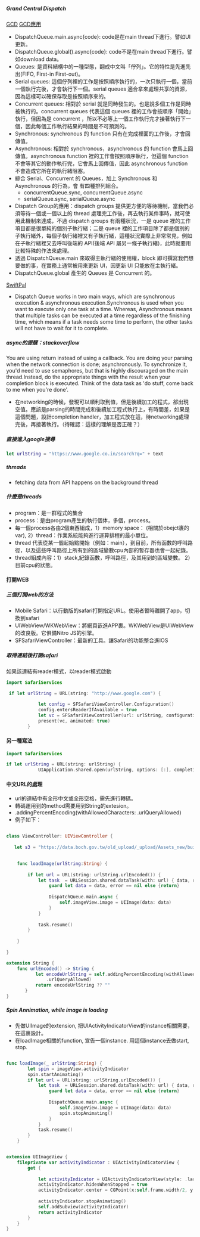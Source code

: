 ##### Grand Central Dispatch
[GCD](https://learnappmaking.com/grand-central-dispatch-swift/)
[GCD應用](https://franksios.medium.com/ios-gcd%E5%A4%9A%E5%9F%B7%E8%A1%8C%E7%B7%92%E7%9A%84%E8%AA%AA%E6%98%8E%E8%88%87%E6%87%89%E7%94%A8-c69a68d01da1)

- DispatchQueue.main.async{code}: code是在main thread下進行。譬如UI更新。
- DispatchQueue.global().async{code}: code不是在main thread下進行。譬如download data。
- Queues: 是資料結構中的一種型態，翻成中文叫「佇列」。它的特性是先進先出(FIFO, First-in First-out)。
- Serial queues: 這個佇列裡的工作是按照順序執行的，一次只執行一個，當前一個執行完後，才會執行下一個。serial queues 適合拿來處理共享的資源，因為這樣可以確保存取是按照順序來的。
- Concurrent queues: 相對於 serial 就是同時發生的。也是說多個工作是同時被執行的。concurrent queues 代表這個 queues 裡的工作會按順序「開始」執行，但因為是 concurrent ，所以不必等上一個工作執行完才接著執行下一個，因此每個工作執行結果的時間是不可預測的。
- Synchronous: synchronous 的 function 只有在完成裡面的工作後，才會回傳值。
- Asynchronous: 相對於 synchronous，asynchronous 的 function 會馬上回傳值。asynchronous function 裡的工作會按照順序執行，但這個 function 不會等其它的動作執行完，它會馬上回傳值，因此 asynchronous function 不會造成它所在的執行緒阻塞。
- 綜合 Serial、Concurrent 的 Queues，加上 Synchronous 和 Asynchronous 的行為，會 有四種排列組合。
  - concurrentQueue.sync, concurrentQueue.async
  - serialQueue.sync, serialQueue.async
- Dispatch Group的應用：dispatch groups 提供更方便的等待機制，當我們必須等待一個或一個以上的 thread 處理完工作後，再去執行某件事時，就可使用此機制來達成，不過 dispatch groups 有兩種狀況，一是 queue 裡的工作項目都是很單純的個別子執行緒；二是 queue 裡的工作項目除了都是個別的子執行緒外，每個子執行緒裡又有子執行緒，這種狀況實際上非常常見，例如在子執行緒裡又去呼叫後端的 API(後端 API 屬另一條子執行緒)，此時就要用比較特殊的作法來處理。
- 透過 DispatchQueue.main 來取得主執行緒的使用權，block 即可撰寫我們想要做的事，在實務上通常被用來更新 UI，因更新 UI 只能放在主執行緒。
- DispatchQueue.global 產生的 Queues 是 Concurrent 的。

[SwiftPal](https://www.swiftpal.io/articles/how-to-use-gcd-grand-central-dispatch-tutorial)
- Dispatch Queue works in two main ways, which are synchronous execution & asynchronous execution.Synchronous is used when you want to execute only one task at a time. Whereas, Asynchronous means that multiple tasks can be executed at a time regardless of the finishing time, which means if a task needs some time to perform, the other tasks will not have to wait for it to complete.


##### async的提醒：stackoverflow
You are using return instead of using a callback. You are doing your parsing when the network connection is done; asynchronously.
To synchronize it, you'd need to use semaphores, but that is highly discouraged on the main thread.Instead, do the appropriate things with the result when your completion block is executed. Think of the data task as 'do stuff, come back to me when you're done'.
* 在networking的時候，發現可以順利取到值，但是後續加工的程式，郤出現空值。應該是parsing的時間完成和後續加工程式執行上，有時間差，如果是這個問題，設計completion handler，加工程式放在這，待networking處理完後，再接著執行。（待確認：這樣的理解是否正確？）

##### 直接進入google搜尋
```swift
let urlString = "https://www.google.co.in/search?q=" + text 
```

##### threads
- fetching data from API happens on the background thread

##### 什麼是threads
- program：是一群程式的集合
- process：是由program產生的執行個体，多個，process。
- 每一個process各由2個東西組成，1）memory space： (相關於obejct裹的var), 2）thread：作業系統能夠進行運算排程的最小單位。
- thread 代表從某一個起始點開始（例如：main），到目前，所有函數的呼叫路徑，以及這些呼叫路徑上所有到的區域變數cpu內部的暫存器也會一起紀錄。
- thread組成內容：1）stack,紀錄函數，呼叫路徑，及其用到的區域變數。 2）目前cpu的狀態。



#### 打開WEB

##### 三個打開web的方法
- Mobile Safari：以行動版的safari打開指定URL。使用者暫時離開了app，切換到safari
- UIWebView/WKWebView：將網頁嵌進APP裹。WKWebView是UIWebView的改良版。它俱備Nitro JS的引擎。
- SFSafariViewController：最新的工具。讓Safari的功能整合進IOS


##### 取得連結後打開safari
如果該連結有reader模式，以reader模式啟動
```swift
import SafariServices

 if let urlString = URL(string: "http://www.google.com") {

            let config = SFSafariViewController.Configuration()
            config.entersReaderIfAvailable = true
            let vc = SFSafariViewController(url: urlString, configuration: config)
            present(vc, animated: true)
        }

```

#### 另一種寫法
```swift
import SafariServices

if let urlString = URL(string: urlString) {
            UIApplication.shared.open(urlString, options: [:], completionHandler: nil)

```



#### 中文URL的處理
- url的連結中有全形中文或全形空格，需先進行轉碼。
- 轉碼運用到的method需要用到String的extesion。
- .addingPercentEncoding(withAllowedCharacters: .urlQueryAllowed)
- 例子如下：

```swift

class ViewController: UIViewController {
    
   let s3 = "https://data.boch.gov.tw/old_upload/_upload/Assets_new/building/1554/photo/B005 台北市 長老教會北投教堂 (直轄定)01.JPG"
    

    func loadImage(urlString:String) {
        
        if let url = URL(string: urlString.urlEncoded()) {
            let task  = URLSession.shared.dataTask(with: url) { data, respond, error in
                guard let data = data, error == nil else {return}
                
                DispatchQueue.main.async {
                    self.imageView.image = UIImage(data: data)
                }
            }
            
            task.resume()
        }
        
    }
    
}

extension String {
    func urlEncoded() -> String {
           let encodeUrlString = self.addingPercentEncoding(withAllowedCharacters:
               .urlQueryAllowed)
           return encodeUrlString ?? ""
       }
}

```

##### Spin Annimation, while image is loading

- 先做UIImage的extension, 把UIActivityIndicatorView的instance相關需要，在這裹設計。
- 在loadImage相關的function, 宣告一個instance. 用這個instance去做start, stop.


```swift

func loadImage(_ urlString:String) {
        let spin = imageView.activityIndicator
        spin.startAnimating()
        if let url = URL(string: urlString.urlEncoded()) {
            let task  = URLSession.shared.dataTask(with: url) { data, respons, error in
                guard let data = data, error == nil else {return}
                
                DispatchQueue.main.async {
                    self.imageView.image = UIImage(data: data)
                    spin.stopAnimating()
                }
            }
            task.resume()
        }
    }


extension UIImageView {
    fileprivate var activityIndicator : UIActivityIndicatorView {
        get {
            
            let activityIndicator = UIActivityIndicatorView(style: .large)
            activityIndicator.hidesWhenStopped = true
            activityIndicator.center = CGPoint(x:self.frame.width/2, y:self.frame.height/2)
            
            activityIndicator.stopAnimating()
            self.addSubview(activityIndicator)
            return activityIndicator
        }
    }
}
```
